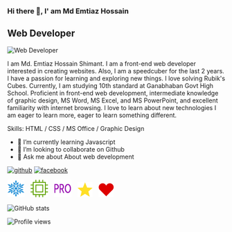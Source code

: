 ### Hi there 👋, I' am Md Emtiaz Hossain
## Web Developer
![Web Developer](https://lh3.googleusercontent.com/8tT3c2STSezrg2GQ9ohfTs5HziszQmSCU09BeIG1B1oRWdHeBUzOZU_qpFNI5fUggiZsgd9t4z9Hlfm-XUPkcQO04NpHTaDX_5XcuUJtm9vSNrv-_jJx2e4LDmNoSxzjEuaj9mFpY-D92QwGi2dHK_K1K75vSCEINT-rkvzygFfIqHmiAlr9qKd1j4VyWaWq1CWwuUwA5K0V4hIo3Us5Zcc1qOj4koTgyxtyrXvwXbdTRT85VjNZO5tflfdw4vYFHsPgVe0AK3waJroGwTJbkd9oHKfQ2MHMBBFc1kpcZR4xa0NvytfjaBfhR_dbdKbY_gnXt3HZB-Ce8H5Dj33qvAQOT1Lgz0oKfb-2eJeereMkWM2BHJATOuWE2GXuzopIhwwjCiKhrAUTkIr6WthHC6fEEm28KYK4k-WxRNsetm9urZ4B9JE7a7M4OeCxo8_I0s22XL5N9Fcwzvm4DXr5jVXTSpkpzdekPvv3N3x_jkj5sAPj1V8jwA26nCvLqSL3ugtaq_XRS91YydVxNJ6EPdYRLUGUbd8WO6OzTyJMvTr-rGm7bW4jDjCVZXVZCztbRma2qBmC6syyTaWtBlECG9H1qWNTGlM7_KNovBSKTXJ3pyeNZula99sp8Dq9x31P5hq9EZnQJD8-ulIk26zhy7Jp08eQWxKi2AtXWd0vQIufh12Orgu7w7j-aHRp8dzFwbvWeXkE1iOTcmauM8x1NrN1p1dkiB3m-R3fMkhy8fMoD-W08U2xeZsn8XdoQUWaP6eyiQ2eqh4Yya2F3aDpYBFe2IvVVw6CkUJnPTlNVgkunhgW0lqzcJX3n_Kg72R1dHkjxrdxihMHtJ19OAz2Tpo55cJf9qVSiE6MTScut3ZTS3YfI1JSLcd40hfP3btXpeu6MZCFiParQySikcUpweaEAAT6b8oILHiWHxzkDYFM=w1400-h425-no?authuser=0)

I am Md. Emtiaz Hossain Shimant. I am a front-end web developer interested in creating websites.
Also, I am a speedcuber for the last 2 years. I have a passion for learning and exploring new things.
I love solving Rubik's Cubes. Currently, I am studying 10th standard at Ganabhaban Govt High School.
Proficient in front-end web development, intermediate knowledge of graphic design, 
MS Word, MS Excel, and MS PowerPoint, and excellent familiarity with internet browsing. I love to learn about new technologies
I am eager to learn more, eager to learn something different.

Skills:   HTML / CSS / MS Office / Graphic Design 

- 🌱 I’m currently learning Javascript 
- 👯 I’m looking to collaborate on Github 
- 💬 Ask me about About web development 


[<img src='https://cdn.jsdelivr.net/npm/simple-icons@3.0.1/icons/github.svg' alt='github' height='40'>](https://github.com/emtiaz-shimanta)  [<img src='https://cdn.jsdelivr.net/npm/simple-icons@3.0.1/icons/facebook.svg' alt='facebook' height='40'>](https://www.facebook.com/https://www.facebook.com/emtiaz.shimanta)  

<a href='https://archiveprogram.github.com/'><img src='https://raw.githubusercontent.com/acervenky/animated-github-badges/master/assets/acbadge.gif' width='40' height='40'></a> <a href='https://docs.github.com/en/developers'><img src='https://raw.githubusercontent.com/acervenky/animated-github-badges/master/assets/devbadge.gif' width='40' height='40'></a> <a href='https://github.com/pricing'><img src='https://raw.githubusercontent.com/acervenky/animated-github-badges/master/assets/pro.gif' width='40' height='40'></a> <a href='https://stars.github.com/'><img src='https://raw.githubusercontent.com/acervenky/animated-github-badges/master/assets/starbadge.gif' width='35' height='35'></a> <a href='https://docs.github.com/en/github/supporting-the-open-source-community-with-github-sponsors'><img src='https://raw.githubusercontent.com/acervenky/animated-github-badges/master/assets/sponsorbadge.gif' width='35' height='35'></a> 

![GitHub stats](https://github-readme-stats.vercel.app/api?username=emtiaz-shimanta&show_icons=true)  

![Profile views](https://gpvc.arturio.dev/emtiaz-shimanta)  
